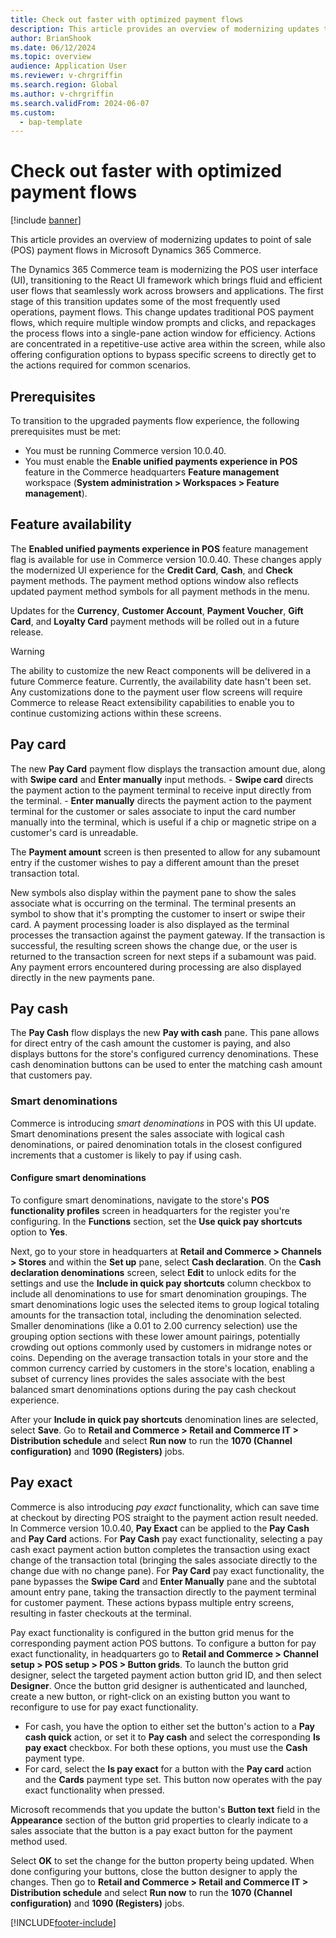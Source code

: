 ```yaml
---
title: Check out faster with optimized payment flows
description: This article provides an overview of modernizing updates to point of sale payment flows in Microsoft Dynamics 365 Commerce.
author: BrianShook
ms.date: 06/12/2024
ms.topic: overview
audience: Application User
ms.reviewer: v-chrgriffin
ms.search.region: Global
ms.author: v-chrgriffin
ms.search.validFrom: 2024-06-07
ms.custom: 
  - bap-template
---
```


# Check out faster with optimized payment flows

[!include [banner](../includes/banner.md)]

This article provides an overview of modernizing updates to point of sale (POS) payment flows in Microsoft Dynamics 365 Commerce.

The Dynamics 365 Commerce team is modernizing the POS user interface (UI), transitioning to the React UI framework which brings fluid and efficient user flows that seamlessly work across browsers and applications. The first stage of this transition updates some of the most frequently used operations, payment flows. This change updates traditional POS payment flows, which require multiple window prompts and clicks, and repackages the process flows into a single-pane action window for efficiency. Actions are concentrated in a repetitive-use active area within the screen, while also offering configuration options to bypass specific screens to directly get to the actions required for common scenarios.

## Prerequisites

To transition to the upgraded payments flow experience, the following prerequisites must be met:
- You must be running Commerce version 10.0.40.
- You must enable the **Enable unified payments experience in POS** feature in the Commerce headquarters **Feature management** workspace (**System administration \> Workspaces \> Feature management**). 

## Feature availability

The **Enabled unified payments experience in POS** feature management flag is available for use in Commerce version 10.0.40. These changes apply the modernized UI experience for the **Credit Card**, **Cash**, and **Check** payment methods. The payment method options window also reflects updated payment method symbols for all payment methods in the menu.

Updates for the **Currency**, **Customer Account**, **Payment Voucher**, **Gift Card**, and **Loyalty Card** payment methods will be rolled out in a future release. 

> [!WARNING]
> The ability to customize the new React components will be delivered in a future Commerce feature. Currently, the availability date hasn't been set. Any customizations done to the payment user flow screens will require Commerce to release React extensibility capabilities to enable you to continue customizing actions within these screens.

## Pay card

The new **Pay Card** payment flow displays the transaction amount due, along with **Swipe card** and **Enter manually** input methods. 
    - **Swipe card** directs the payment action to the payment terminal to receive input directly from the terminal.
    - **Enter manually** directs the payment action to the payment terminal for the customer or sales associate to input the card number manually into the terminal, which is useful if a chip or magnetic stripe on a customer's card is unreadable.

The **Payment amount** screen is then presented to allow for any subamount entry if the customer wishes to pay a different amount than the preset transaction total. 

New symbols also display within the payment pane to show the sales associate what is occurring on the terminal. The terminal presents an symbol to show that it's prompting the customer to insert or swipe their card. A payment processing loader is also displayed as the terminal processes the transaction against the payment gateway. If the transaction is successful, the resulting screen shows the change due, or the user is returned to the transaction screen for next steps if a subamount was paid. Any payment errors encountered during processing are also displayed directly in the new payments pane.

## Pay cash

The **Pay Cash** flow displays the new **Pay with cash** pane. This pane allows for direct entry of the cash amount the customer is paying, and also displays buttons for the store's configured currency denominations. These cash denomination buttons can be used to enter the matching cash amount that customers pay.

### Smart denominations

Commerce is introducing *smart denominations* in POS with this UI update. Smart denominations present the sales associate with logical cash denominations, or paired denomination totals in the closest configured increments that a customer is likely to pay if using cash. 

#### Configure smart denominations

To configure smart denominations, navigate to the store's **POS functionality profiles** screen in headquarters for the register you're configuring. In the **Functions** section, set the **Use quick pay shortcuts** option to **Yes**. 

Next, go to your store in headquarters at **Retail and Commerce \> Channels \> Stores** and within the **Set up** pane, select **Cash declaration**. On the **Cash declaration denominations** screen, select **Edit** to unlock edits for the settings and use the **Include in quick pay shortcuts** column checkbox to include all denominations to use for smart denomination groupings. The smart denominations logic uses the selected items to group logical totaling amounts for the transaction total, including the denomination selected. Smaller denominations (like a 0.01 to 2.00 currency selection) use the grouping option sections with these lower amount pairings, potentially crowding out options commonly used by customers in midrange notes or coins. Depending on the average transaction totals in your store and the common currency carried by customers in the store's location, enabling a subset of currency lines provides the sales associate with the best balanced smart denominations options during the pay cash checkout experience.

After your **Include in quick pay shortcuts** denomination lines are selected, select **Save**. Go to **Retail and Commerce \> Retail and Commerce IT \> Distribution schedule** and select **Run now** to run the **1070 (Channel configuration)** and **1090 (Registers)** jobs.

## Pay exact

Commerce is also introducing *pay exact* functionality, which can save time at checkout by directing POS straight to the payment action result needed. In Commerce version 10.0.40, **Pay Exact** can be applied to the **Pay Cash** and **Pay Card** actions. For **Pay Cash** pay exact functionality, selecting a pay cash exact payment action button completes the transaction using exact change of the transaction total (bringing the sales associate directly to the change due with no change pane). For **Pay Card** pay exact functionality, the pane bypasses the **Swipe Card** and **Enter Manually** pane and the subtotal amount entry pane, taking the transaction directly to the payment terminal for customer payment. These actions bypass multiple entry screens, resulting in faster checkouts at the terminal.

Pay exact functionality is configured in the button grid menus for the corresponding payment action POS buttons. To configure a button for pay exact functionality, in headquarters go to **Retail and Commerce \> Channel setup \> POS setup \> POS \> Button grids**. To launch the button grid designer, select the targeted payment action button grid ID, and then select **Designer**. Once the button grid designer is authenticated and launched, create a new button, or right-click on an existing button you want to reconfigure to use for pay exact functionality. 

- For cash, you have the option to either set the button's action to a **Pay cash quick** action, or set it to **Pay cash** and select the corresponding **Is pay exact** checkbox. For both these options, you must use the **Cash** payment type. 
- For card, select the **Is pay exact** for a button with the **Pay card** action and the **Cards** payment type set. This button now operates with the pay exact functionality when pressed.

Microsoft recommends that you update the button's **Button text** field in the **Appearance** section of the button grid properties to clearly indicate to a sales associate that the button is a pay exact button for the payment method used.

Select **OK** to set the change for the button property being updated. When done configuring your buttons, close the button designer to apply the changes. Then go to **Retail and Commerce \> Retail and Commerce IT \> Distribution schedule** and select **Run now** to run the **1070 (Channel configuration)** and **1090 (Registers)** jobs.



[!INCLUDE[footer-include](../../includes/footer-banner.md)]
